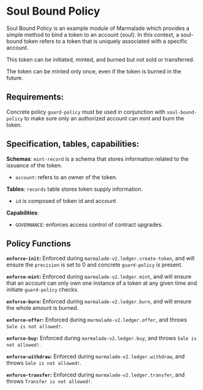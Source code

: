# Soul Bound Policy

Soul Bound Policy is an example module of Marmalade which provides a simple method to bind a token to an account (soul). In this context, a soul-bound token refers to a token that is uniquely associated with a specific account.

This token can be initiated, minted, and burned but not sold or transferred.

The token can be minted only once, even if the token is burned in the future.

## Requirements:

Concrete policy `guard-policy` must be used in conjunction with `soul-bound-policy` to make sure only an authorized account can mint and burn the token.

## Specification, tables, capabilities:

**Schemas**: `mint-record` is a schema that stores information related to the issuance of the token.
  - `account`: refers to an owner of the token.

**Tables**: `records` table stores token supply information.
  - `id` is composed of token id and account

**Capabilities**:
 - `GOVERNANCE`: enforces access control of contract upgrades.

## Policy Functions

**`enforce-init`:** Enforced during `marmalade-v2.ledger.create-token`, and will ensure the `precision` is set to 0 and concrete `guard-policy` is present.

**`enforce-mint`:** Enforced during `marmalade-v2.ledger.mint`, and will ensure that an account can only own one instance of a token at any given time and initiate `guard-policy` checks.

**`enforce-burn`:** Enforced during `marmalade-v2.ledger.burn`, and will ensure the whole amount is burned.

**`enforce-offer`:** Enforced during `marmalade-v2.ledger.offer`, and throws `Sale is not allowed!`.

**`enforce-buy`:** Enforced during `marmalade-v2.ledger.buy`, and throws `Sale is not allowed!`.

**`enforce-withdraw`:** Enforced during `marmalade-v2.ledger.withdraw`, and throws `Sale is not allowed!`.

**`enforce-transfer`:** Enforced during `marmalade-v2.ledger.transfer`, and throws `Transfer is not allowed!`.